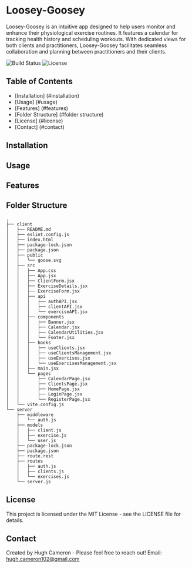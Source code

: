 # Loosey-Goosey

Loosey-Goosey is an intuitive app designed to help users monitor and enhance their physiological exercise routines. It features a calendar for tracking health history and scheduling workouts. With dedicated views for both clients and practitioners, Loosey-Goosey facilitates seamless collaboration and planning between practitioners and their clients.

[Deployment]: https://loosey-goosey.vercel.app/
![Build Status](https://img.shields.io/badge/build-passing-brightgreen) ![License](https://img.shields.io/badge/license-MIT-blue)


## Table of Contents
 - [Installation] (#installation)
 - [Usage] (#usage)
 - [Features] (#features)
 - [Folder Structure] (#folder structure)
 - [License] (#license)
 - [Contact] (#contact)

## Installation

## Usage

## Features

## Folder Structure

```
.
├── client
│   ├── README.md
│   ├── eslint.config.js
│   ├── index.html
│   ├── package-lock.json
│   ├── package.json
│   ├── public
│   │   └── goose.svg
│   ├── src
│   │   ├── App.css
│   │   ├── App.jsx
│   │   ├── ClientForm.jsx
│   │   ├── ExerciseDetails.jsx
│   │   ├── ExerciseForm.jsx
│   │   ├── api
│   │   │   ├── authAPI.jsx
│   │   │   ├── clientAPI.jsx
│   │   │   └── exerciseAPI.jsx
│   │   ├── components
│   │   │   ├── Banner.jsx
│   │   │   ├── Calendar.jsx
│   │   │   ├── CalendarUtilities.jsx
│   │   │   └── Footer.jsx
│   │   ├── hooks
│   │   │   ├── useClients.jsx
│   │   │   ├── useClientsManagement.jsx
│   │   │   ├── useExercises.jsx
│   │   │   └── useExercisesManagement.jsx
│   │   ├── main.jsx
│   │   └── pages
│   │       ├── CalendarPage.jsx
│   │       ├── ClientsPage.jsx
│   │       ├── HomePage.jsx
│   │       ├── LoginPage.jsx
│   │       └── RegisterPage.jsx
│   └── vite.config.js
└── server
    ├── middleware
    │   └── auth.js
    ├── models
    │   ├── client.js
    │   ├── exercise.js
    │   └── user.js
    ├── package-lock.json
    ├── package.json
    ├── route.rest
    ├── routes
    │   ├── auth.js
    │   ├── clients.js
    │   └── exercises.js
    └── server.js
```

## License
This project is licensed under the MIT License - see the LICENSE file for details.

## Contact
Created by Hugh Cameron - Please feel free to reach out!
Email: hugh.cameron102@gmail.com
